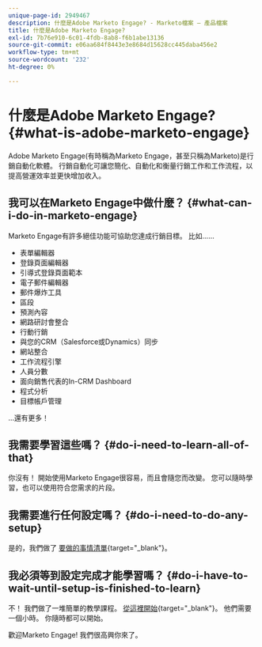 ```yaml
---
unique-page-id: 2949467
description: 什麼是Adobe Marketo Engage? - Marketo檔案 — 產品檔案
title: 什麼是Adobe Marketo Engage?
exl-id: 7b76e910-6c01-4fdb-8ab8-f6b1abe13136
source-git-commit: e06aa684f8443e3e8684d15628cc445daba456e2
workflow-type: tm+mt
source-wordcount: '232'
ht-degree: 0%

---
```


# 什麼是Adobe Marketo Engage? {#what-is-adobe-marketo-engage}

Adobe Marketo Engage(有時稱為Marketo Engage，甚至只稱為Marketo)是行銷自動化軟體。 行銷自動化可讓您簡化、自動化和衡量行銷工作和工作流程，以提高營運效率並更快增加收入。

## 我可以在Marketo Engage中做什麼？ {#what-can-i-do-in-marketo-engage}

Marketo Engage有許多絕佳功能可協助您達成行銷目標。 比如……

* 表單編輯器
* 登錄頁面編輯器
* 引導式登錄頁面範本
* 電子郵件編輯器
* 郵件爆炸工具
* 區段
* 預測內容
* 網路研討會整合
* 行動行銷
* 與您的CRM（Salesforce或Dynamics）同步
* 網站整合
* 工作流程引擎
* 人員分數
* 面向銷售代表的In-CRM Dashboard
* 程式分析
* 目標帳戶管理

...還有更多！

## 我需要學習這些嗎？ {#do-i-need-to-learn-all-of-that}

你沒有！ 開始使用Marketo Engage很容易，而且會隨您而改變。 您可以隨時學習，也可以使用符合您需求的片段。

## 我需要進行任何設定嗎？ {#do-i-need-to-do-any-setup}

是的，我們做了 [要做的事情清單](/help/marketo/getting-started/setup/setup-checklist.md){target=&quot;_blank&quot;}。

## 我必須等到設定完成才能學習嗎？ {#do-i-have-to-wait-until-setup-is-finished-to-learn}

不！ 我們做了一堆簡單的教學課程。 [從這裡開始](/help/marketo/getting-started/quick-wins/get-set-up-and-add-a-person.md){target=&quot;_blank&quot;}。 他們需要一個小時。 你隨時都可以開始。

歡迎Marketo Engage! 我們很高興你來了。
